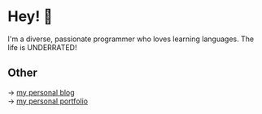 # Hey! 👋

<p>I'm a diverse, passionate programmer who loves learning languages. The life is UNDERRATED!</p>

##  Other

→  <a href="https://kyoshiscrawl.vercel.app" >my personal blog</a><br/>
→  <a href="https://kyoshiblood.vercel.app" >my personal portfolio</a>
